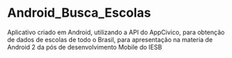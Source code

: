 # Android_Busca_Escolas
Aplicativo criado em Android, utilizando a API do AppCivico, para obtenção de dados de escolas de todo o Brasil, para apresentação na materia de Android 2 da pós de desenvolvimento Mobile do IESB
